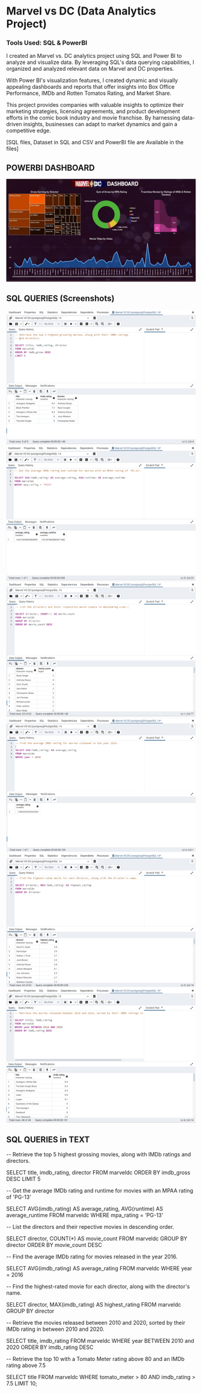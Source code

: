# Marvel vs DC (Data Analytics Project)
### Tools Used: SQL & PowerBI
I created an Marvel vs. DC analytics project using SQL and Power BI to analyze and visualize data. By leveraging SQL's data querying capabilities, I organized and analyzed relevant data on Marvel and DC properties.

With Power BI's visualization features, I created dynamic and visually appealing dashboards and reports that offer insights into Box Office Performance, IMDb and Rotten Tomatos Rating, and Market Share.

This project provides companies with valuable insights to optimize their marketing strategies, licensing agreements, and product development efforts in the comic book industry and movie franchise. By harnessing data-driven insights, businesses can adapt to market dynamics and gain a competitive edge.

[SQL files, Dataset in SQL and CSV and PowerBI file are Available in the files]

## POWERBI DASHBOARD

![Marvel vs DC PowerBI Dashboard](https://github.com/AbhinavG5/Marvel-vs-DC-Project/blob/main/Marvel%20vs%20DC%20PowerBI%20Dashboard.jpg)

## SQL QUERIES (Screenshots)

![Q1 MVSDC.png](https://github.com/AbhinavG5/Marvel-vs-DC-Project/blob/main/Q1%20MVSDC.png)
![Q2 MVSDC.png](https://github.com/AbhinavG5/Marvel-vs-DC-Project/blob/main/Q2%20MVSDC.png)
![Q3 MVSDC.png](https://github.com/AbhinavG5/Marvel-vs-DC-Project/blob/main/Q3%20MVSDC.png)
![Q4 MVSDC.png](https://github.com/AbhinavG5/Marvel-vs-DC-Project/blob/main/Q4%20MVSDC.png)
![Q5 MVSDC.png](https://github.com/AbhinavG5/Marvel-vs-DC-Project/blob/main/Q5%20MVSDC.png)
![Q6 MVSDC.png](https://github.com/AbhinavG5/Marvel-vs-DC-Project/blob/main/Q6%20MVSDC.png)

## SQL QUERIES in TEXT

-- Retrieve the top 5 highest grossing movies, along with IMDb ratings and directors.

SELECT title, imdb_rating, director
FROM marveldc
ORDER BY imdb_gross DESC
LIMIT 5


-- Get the average IMDb rating and runtime for movies with an MPAA rating of 'PG-13'

SELECT AVG(imdb_rating) AS average_rating, AVG(runtime) AS average_runtime
FROM marveldc
WHERE mpa_rating = 'PG-13'


-- List the directors and their repective movies in descending order.

SELECT director, COUNT(*) AS movie_count
FROM marveldc
GROUP BY director
ORDER BY movie_count DESC


-- Find the average IMDb rating for movies released in the year 2016.

SELECT AVG(imdb_rating) AS average_rating
FROM marveldc
WHERE year = 2016


-- Find the highest-rated movie for each director, along with the director's name.

SELECT director, MAX(imdb_rating) AS highest_rating
FROM marveldc
GROUP BY director


-- Retrieve the movies released between 2010 and 2020, sorted by their IMDb rating in between 2010 and 2020.
 
SELECT title, imdb_rating
FROM marveldc
WHERE year BETWEEN 2010 and 2020
ORDER BY imdb_rating DESC


-- Retrieve the top 10 with a Tomato Meter rating above 80 and an IMDb rating above 7.5

SELECT title
FROM marveldc
WHERE tomato_meter > 80 AND imdb_rating > 7.5
LIMIT 10;

